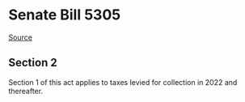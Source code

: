 # Senate Bill 5305

[Source](http://lawfilesext.leg.wa.gov/biennium/2021-22/Xml/Bills/Senate%20Bills/5305.xml)
## Section 2
Section 1 of this act applies to taxes levied for collection in 2022 and thereafter.

